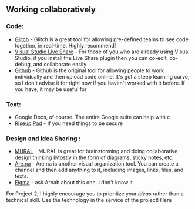 ## Working collaboratively 

### Code: 
- [Glitch](https://glitch.com/teams/) -  Glitch is a great tool for allowing pre-defined teams to see code together, in real-time. Highly recommend! 
- [Visual Studio Live Share](https://visualstudio.microsoft.com/services/live-share/) - For those of you who are already using Visual Studio, if you install the Live Share plugin then you can co-edit, co-debug, and collaborate easily 
- [Github](https://github.com/) - Github is the original tool for allowing people to work individually and then upload code online. It's got a steep learning curve, so I don't advise it for right now if you haven't worked with it before. If you have, it may be useful for 

###  Text:
 - Google Docs, of course. The entire Google suite can help with c
 - [Riseup Pad](https://pad.riseup.net/) - If you need things to be secure

### Design and Idea Sharing :

- [MURAL](https://mural.co/) - MURAL is  great for brainstorming and doing collaborative design thinking (Mostly in the form of diagrams, sticky notes, etc.   
- [Are.na](https://www.are.na/) - Are.na is another visual organization tool. You can create a channel and then add anything to it, including images, links, files, and texts. 
- [Figma](https://www.figma.com/) - ask Arnab about this one. I don't know it.  



For Project 2, I highly encourage you to prioritize your *ideas* rather than a technical skill. Use the technology in the service of the project! Here 
